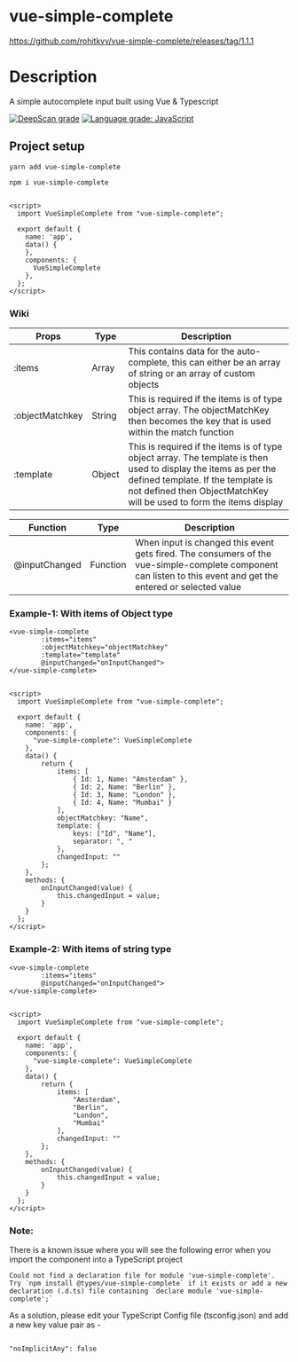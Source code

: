# vue-simple-complete
https://github.com/rohitkvv/vue-simple-complete/releases/tag/1.1.1

# Description
A simple autocomplete input built using Vue & Typescript

[![DeepScan grade](https://deepscan.io/api/teams/11042/projects/13965/branches/248867/badge/grade.svg)](https://deepscan.io/dashboard#view=project&tid=11042&pid=13965&bid=248867) [![Language grade: JavaScript](https://img.shields.io/lgtm/grade/javascript/g/rohitkvv/vue-simple-complete.svg?logo=lgtm&logoWidth=18)](https://lgtm.com/projects/g/rohitkvv/vue-simple-complete/context:javascript)

## Project setup
```
yarn add vue-simple-complete

npm i vue-simple-complete

```

```

<script>
  import VueSimpleComplete from "vue-simple-complete";

  export default {
    name: 'app',
    data() {
    },
    components: {
      VueSimpleComplete
    },
  };
</script>

```

### Wiki
|      Props      |   Type    |  Description  |
|-----------------|-----------|---------------|
|      :items     |    Array  | This contains data for the auto-complete, this can either be an array of string or an array of custom objects|
| :objectMatchkey |   String  | This is required if the items is of type object array. The objectMatchKey then becomes the key that is used within the match function |
|    :template    |   Object  | This is required if the items is of type object array. The template is then used to display the items as per the defined template. If the template is not defined then ObjectMatchKey will be used to form the items display |

|      Function    |    Type   |  Description  |
|------------------|-----------|---------------|
|  @inputChanged   |  Function | When input is changed this event gets fired. The consumers of the vue-simple-complete component can listen to this event and get the entered or selected value |

### Example-1: With items of Object type
```
<vue-simple-complete
        :items="items"
        :objectMatchkey="objectMatchkey"
        :template="template"
        @inputChanged="onInputChanged">
</vue-simple-complete>

```

```

<script>
  import VueSimpleComplete from "vue-simple-complete";

  export default {
    name: 'app',
    components: {
      "vue-simple-complete": VueSimpleComplete
    },
    data() {
        return {
            items: [
                { Id: 1, Name: "Amsterdam" },
                { Id: 2, Name: "Berlin" },
                { Id: 3, Name: "London" },
                { Id: 4, Name: "Mumbai" }
            ],
            objectMatchkey: "Name",
            template: {
                keys: ["Id", "Name"],
                separator: ", "
            },
            changedInput: ""
        };
    },
    methods: {
        onInputChanged(value) {
            this.changedInput = value;
        }
    }
  };
</script>

```

### Example-2: With items of string type
```
<vue-simple-complete
        :items="items"
        @inputChanged="onInputChanged">
</vue-simple-complete>

```

```

<script>
  import VueSimpleComplete from "vue-simple-complete";

  export default {
    name: 'app',
    components: {
      "vue-simple-complete": VueSimpleComplete
    },
    data() {
        return {
            items: [
                "Amsterdam",
                "Berlin",
                "London",
                "Mumbai"
            ],
            changedInput: ""
        };
    },
    methods: {
        onInputChanged(value) {
            this.changedInput = value;
        }
    }
  };
</script>

```

### Note:
There is a known issue where you will see the following error when you import the component into a TypeScript project

```
Could not find a declaration file for module 'vue-simple-complete'.
Try `npm install @types/vue-simple-complete` if it exists or add a new declaration (.d.ts) file containing `declare module 'vue-simple-complete';`

```

As a solution, please edit your TypeScript Config file (tsconfig.json) and add a new key value pair as -

```

"noImplicitAny": false

```
